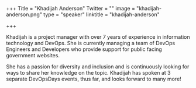 +++
Title = "Khadijah Anderson"
Twitter = ""
image = "khadijah-anderson.png"
type = "speaker"
linktitle = "khadijah-anderson"

+++

Khadijah is a project manager with over 7 years of experience in information technology and DevOps. She is currently managing a team of DevOps Engineers and Developers who provide support for public facing government websites. 

She has a passion for diversity and inclusion and is continuously looking for ways to share her knowledge on the topic. Khadijah has spoken at 3 separate DevOpsDays events, thus far, and looks forward to many more!
